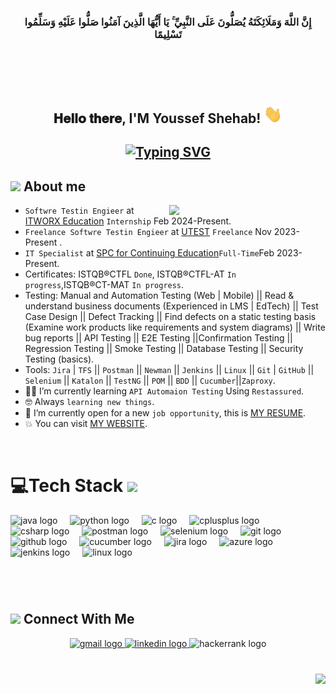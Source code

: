 
<h3 align="center"> إِنَّ اللَّهَ وَمَلَائِكَتَهُ يُصَلُّونَ عَلَى النَّبِيِّ ۚ يَا أَيُّهَا الَّذِينَ آمَنُوا صَلُّوا عَلَيْهِ وَسَلِّمُوا تَسْلِيمًا </h3>
<br clear="both">

###
<br clear="both">
<div align="center">
<h2> 𝐇𝐞𝐥𝐥𝐨 𝐭𝐡𝐞𝐫𝐞, I'M Youssef Shehab! <img src="https://github.com/ABSphreak/ABSphreak/blob/master/gifs/Hi.gif" width="30px"></h2>
</div>

###

<h2 align="center">
<a href="https://git.io/typing-svg"><img src="https://readme-typing-svg.demolab.com?font=Sreif&weight=1000&duration=2000&pause=600&color=F7F7F7&background=FFFFFF00&center=true&vCenter=true&multiline=true&random=false&width=500&height=150&lines=A+passionate+Software+Testing+Engineer+;with+a+year+of+experience%2C+ISTQB+FL+certified;skilled+in+manual+and+automation+testing;+for+web%2C+mobile%2C+and+API;committed+to+quality+%26+continuous+improvement" alt="Typing SVG" /></a>
</h2>

###

## <picture><img src = "https://github.com/7oSkaaa/7oSkaaa/blob/main/Images/about_me.gif?raw=true" width = 50px></picture> About me

<picture> <img align="right" src="https://github.com/7oSkaaa/7oSkaaa/blob/main/Images/Right_Side.gif?raw=true" width = 250px></picture>


- `Softwre Testin Engieer` at [ITWORX Education](https://itworx.education/) `Internship` Feb 2024-Present.
- `Freelance Softwre Testin Engieer` at [UTEST](https://www.utest.com/) `Freelance` Nov 2023-Present .
- `IT Specialist` at [SPC for Continuing Education](https://www.spc-eg.com/)`Full-Time`Feb 2023-Present.
- Certificates: ISTQB®CTFL `Done`, ISTQB®CTFL-AT `In progress`,ISTQB®CT-MAT `In progress`.
- Testing: Manual and Automation Testing (Web | Mobile) || Read & understand business documents (Experienced in LMS | EdTech) || Test Case
Design || Defect Tracking || Find defects on a static testing basis (Examine work products like requirements and system diagrams) || Write bug
reports || API Testing || E2E Testing ||Confirmation Testing || Regression Testing || Smoke Testing || Database Testing || Security Testing (basics).
- Tools: `Jira` | `TFS` || `Postman` || `Newman` || `Jenkins` || `Linux` || `Git` | `GitHub` || `Selenium` || `Katalon` || `TestNG` || `POM` || `BDD` || `Cucumber`||`Zaproxy`.
- :student: I’m currently learning `API Automaion Testing` Using `Restassured`.
- :nerd_face: Always `learning new things`.
- :thinking: I’m currently open for a new `job opportunity`, this is [MY RESUME](https://drive.google.com/file/d/1H6b6SvelzVQ381Ohd-vZ9coik3MZFCg4/view?usp=sharing).
- :boom: You can visit [MY WEBSITE](https://flowcv.me/youssef-shehab).
<br>

###


# 💻Tech Stack <img src="https://media2.giphy.com/media/QssGEmpkyEOhBCb7e1/giphy.gif?cid=ecf05e47a0n3gi1bfqntqmob8g9aid1oyj2wr3ds3mg700bl&rid=giphy.gif" width="5%"/>
<div align="left">
  <img src="https://cdn.jsdelivr.net/gh/devicons/devicon/icons/java/java-original.svg" height="40" alt="java logo"  />
  <img width="12" />
  <img src="https://cdn.jsdelivr.net/gh/devicons/devicon/icons/python/python-original.svg" height="40" alt="python logo"  />
  <img width="12" />
  <img src="https://cdn.jsdelivr.net/gh/devicons/devicon/icons/c/c-original.svg" height="40" alt="c logo"  />
  <img width="12" />
  <img src="https://cdn.jsdelivr.net/gh/devicons/devicon/icons/cplusplus/cplusplus-original.svg" height="40" alt="cplusplus logo"  />
  <img width="12" />
  <img src="https://cdn.jsdelivr.net/gh/devicons/devicon/icons/csharp/csharp-original.svg" height="40" alt="csharp logo"  />
  <img width="12" />
  <img src="https://cdn.simpleicons.org/postman/FF6C37" height="40" alt="postman logo"  />
  <img width="12" />
  <img src="https://cdn.jsdelivr.net/gh/devicons/devicon/icons/selenium/selenium-original.svg" height="40" alt="selenium logo"  />
  <img width="12" />
  <img src="https://cdn.simpleicons.org/git/F05032" height="40" alt="git logo"  />
  <img width="12" />
  <img src="https://skillicons.dev/icons?i=github" height="40" alt="github logo"  />
  <img width="12" />
  <img src="https://cdn.simpleicons.org/cucumber/23D96C" height="40" alt="cucumber logo"  />
  <img width="12" />
  <img src="https://cdn.simpleicons.org/jira/0052CC" height="40" alt="jira logo"  />
  <img width="12" />
  <img src="https://cdn.simpleicons.org/microsoftazure/0078D4" height="40" alt="azure logo"  />
  <img width="12" />
  <img src="https://skillicons.dev/icons?i=jenkins" height="40" alt="jenkins logo"  />
  <img width="12" />
  <img src="https://cdn.jsdelivr.net/gh/devicons/devicon/icons/linux/linux-original.svg" height="40" alt="linux logo"  />
</div>
<br>

###

<br clear="both">
<h2>
    <img
      src="https://github.com/JayantGoel001/JayantGoel001/raw/master/GIF/Handshake.gif"
      height="25px"
    />
Connect With Me
</h2>
<div align="center">
  <a href="youssefshehab19@gmail.com" target="youssefshehab19@gmail.com">
    <img src="https://img.shields.io/static/v1?message=Gmail&logo=gmail&label=&color=D14836&logoColor=white&labelColor=&style=plastic" height="37" alt="gmail logo"  />
  </a>
  <a href="https://www.linkedin.com/in/youssef-shehab-359959142/" target="_blank">
    <img src="https://img.shields.io/static/v1?message=LinkedIn&logo=linkedin&label=&color=0077B5&logoColor=white&labelColor=&style=plastic" height="37" alt="linkedin logo"  />
  </a>
  <img src="https://img.shields.io/static/v1?message=HackerRank&logo=hackerrank&label=&color=2EC866&logoColor=white&labelColor=&style=plastic" height="37" alt="hackerrank logo"  />
</div>
<br>

###

<img align="right" src="https://visitor-badge.laobi.icu/badge?page_id=youssefshehab1.youssefshehab1&left_text=Profile%20Views"  />

###
